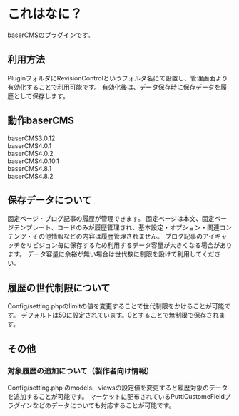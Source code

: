 # これはなに？
baserCMSのプラグインです。

## 利用方法
PluginフォルダにRevisionControlというフォルダ名にて設置し、管理画面より有効化することで利用可能です。
有効化後は、データ保存時に保存データを履歴として保存します。

## 動作baserCMS
baserCMS3.0.12  
baserCMS4.0.1  
baserCMS4.0.2   
baserCMS4.0.10.1   
baserCMS4.8.1   
baserCMS4.8.2   


## 保存データについて
固定ページ・ブログ記事の履歴が管理できます。
固定ページは本文、固定ページテンプレート、コードのみが履歴管理され、基本設定・オプション・関連コンテンツ・その他情報などの内容は履歴管理されません。
ブログ記事のアイキャッチをリビジョン毎に保存するため利用するデータ容量が大きくなる場合があります。
データ容量に余裕が無い場合は世代数に制限を設けて利用してください。

## 履歴の世代制限について
Config/setting.phpのlimitの値を変更することで世代制限をかけることが可能です。
デフォルトは50に設定されています。0とすることで無制限で保存されます。

## その他
### 対象履歴の追加について（製作者向け情報）
Config/setting.php のmodels、viewsの設定値を変更すると履歴対象のデータを追加することが可能です。
マーケットに配布されているPuttiCustomeFieldプラグインなどのデータについても対応することが可能です。
